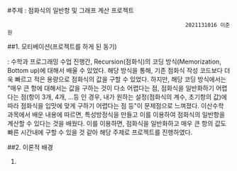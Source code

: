 #주제 : 점화식의 일반항 및 그래프 계산 프로젝트

                                                            2021131016 이준원

##1. 모티베이션(프로젝트를 하게 된 동기)

   : 수학과 프로그래밍 수업 진행간, Recursion(점화식)의 코딩 방식(Memorization, Bottom up)에 대해서 배울 수 있었다. 해당 방식을 통해, 기존 점화식 작성 코드보다 더욱 빠르고 적은 용량으로 점화식의 값을 구할 수 있었다. 하지만, 해당 코딩 방식에서는 "매우 큰 항에 대해서는 값을 구하는 것이 다소 어렵다는 점, 점화식을 일반화하기 어렵다는 점(항이 3개, 4개, ...등 인 경우, 내가 원하는 설정(점화식의 계수, 초기항의 값)에 따라 점화식을 입맛에 맞게 구하기 어렵다는 점 등"이 문제점으로 느껴졌다. 이산수학 과목에서 배운 내용에 따르면, 특성방정식을 만들고 이를 이용하여 점화식의 일반항을 계산할 수 있다는 것을 배웠다. 이를 이용하면, 점화식을 일반화하고 매우 큰 항의 값도 빠른 시간내에 구할 수 있을 것 같아 해당 주제로 프로젝트를 진행하였다.

##2. 이론적 배경

  1) 
